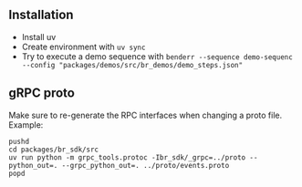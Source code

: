 ## Installation

* Install uv
* Create environment with ```uv sync```
* Try to execute a demo sequence with ```benderr --sequence demo-sequenc --config "packages/demos/src/br_demos/demo_steps.json"```

## gRPC proto

Make sure to re-generate the RPC interfaces when changing a proto file. Example:
```
pushd 
cd packages/br_sdk/src
uv run python -m grpc_tools.protoc -Ibr_sdk/_grpc=../proto --python_out=. --grpc_python_out=. ../proto/events.proto
popd
```
